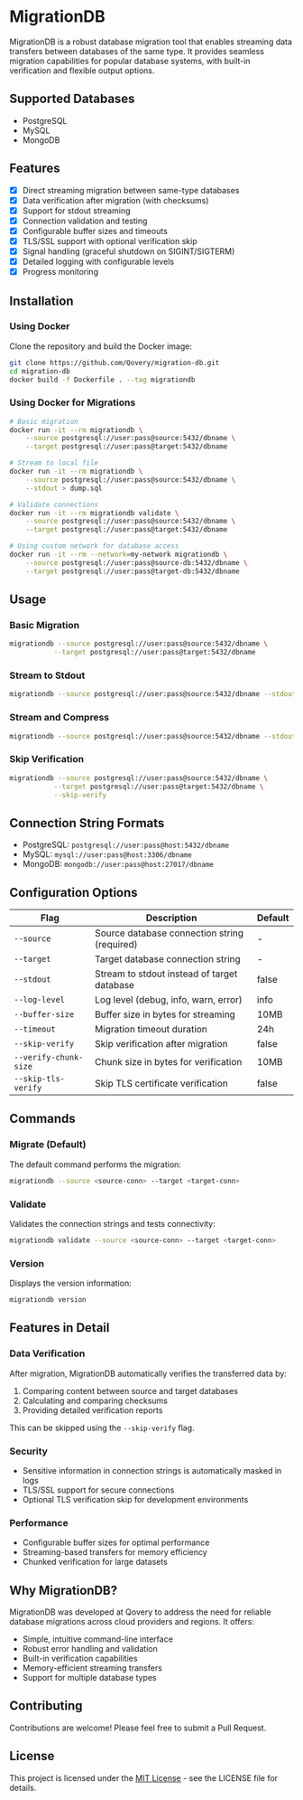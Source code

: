 # MigrationDB

MigrationDB is a robust database migration tool that enables streaming data transfers between databases of the same type. It provides seamless migration capabilities for popular database systems, with built-in verification and flexible output options.

## Supported Databases

- PostgreSQL
- MySQL
- MongoDB

## Features

- [x] Direct streaming migration between same-type databases
- [x] Data verification after migration (with checksums)
- [x] Support for stdout streaming
- [x] Connection validation and testing
- [x] Configurable buffer sizes and timeouts
- [x] TLS/SSL support with optional verification skip
- [x] Signal handling (graceful shutdown on SIGINT/SIGTERM)
- [x] Detailed logging with configurable levels
- [x] Progress monitoring

## Installation

### Using Docker

Clone the repository and build the Docker image:

```bash
git clone https://github.com/Qovery/migration-db.git
cd migration-db
docker build -f Dockerfile . --tag migrationdb
```

### Using Docker for Migrations

```bash
# Basic migration
docker run -it --rm migrationdb \
    --source postgresql://user:pass@source:5432/dbname \
    --target postgresql://user:pass@target:5432/dbname

# Stream to local file
docker run -it --rm migrationdb \
    --source postgresql://user:pass@source:5432/dbname \
    --stdout > dump.sql

# Validate connections
docker run -it --rm migrationdb validate \
    --source postgresql://user:pass@source:5432/dbname \
    --target postgresql://user:pass@target:5432/dbname

# Using custom network for database access
docker run -it --rm --network=my-network migrationdb \
    --source postgresql://user:pass@source-db:5432/dbname \
    --target postgresql://user:pass@target-db:5432/dbname
```

## Usage

### Basic Migration

```bash
migrationdb --source postgresql://user:pass@source:5432/dbname \
           --target postgresql://user:pass@target:5432/dbname
```

### Stream to Stdout

```bash
migrationdb --source postgresql://user:pass@source:5432/dbname --stdout > dump.sql
```

### Stream and Compress

```bash
migrationdb --source postgresql://user:pass@source:5432/dbname --stdout | gzip > dump.sql.gz
```

### Skip Verification

```bash
migrationdb --source postgresql://user:pass@source:5432/dbname \
           --target postgresql://user:pass@target:5432/dbname \
           --skip-verify
```

## Connection String Formats

- PostgreSQL: `postgresql://user:pass@host:5432/dbname`
- MySQL: `mysql://user:pass@host:3306/dbname`
- MongoDB: `mongodb://user:pass@host:27017/dbname`

## Configuration Options

| Flag                  | Description                                  | Default |
|-----------------------|----------------------------------------------|---------|
| `--source`            | Source database connection string (required) | -       |
| `--target`            | Target database connection string            | -       |
| `--stdout`            | Stream to stdout instead of target database  | false   |
| `--log-level`         | Log level (debug, info, warn, error)         | info    |
| `--buffer-size`       | Buffer size in bytes for streaming           | 10MB    |
| `--timeout`           | Migration timeout duration                   | 24h     |
| `--skip-verify`       | Skip verification after migration            | false   |
| `--verify-chunk-size` | Chunk size in bytes for verification         | 10MB    |
| `--skip-tls-verify`   | Skip TLS certificate verification            | false   |

## Commands

### Migrate (Default)

The default command performs the migration:

```bash
migrationdb --source <source-conn> --target <target-conn>
```

### Validate

Validates the connection strings and tests connectivity:

```bash
migrationdb validate --source <source-conn> --target <target-conn>
```

### Version

Displays the version information:

```bash
migrationdb version
```

## Features in Detail

### Data Verification

After migration, MigrationDB automatically verifies the transferred data by:

1. Comparing content between source and target databases
2. Calculating and comparing checksums
3. Providing detailed verification reports

This can be skipped using the `--skip-verify` flag.

### Security

- Sensitive information in connection strings is automatically masked in logs
- TLS/SSL support for secure connections
- Optional TLS verification skip for development environments

### Performance

- Configurable buffer sizes for optimal performance
- Streaming-based transfers for memory efficiency
- Chunked verification for large datasets

## Why MigrationDB?

MigrationDB was developed at Qovery to address the need for reliable database migrations across cloud providers and regions. It offers:

- Simple, intuitive command-line interface
- Robust error handling and validation
- Built-in verification capabilities
- Memory-efficient streaming transfers
- Support for multiple database types

## Contributing

Contributions are welcome! Please feel free to submit a Pull Request.

## License

This project is licensed under the [MIT License](LICENSE.md) - see the LICENSE file for details.